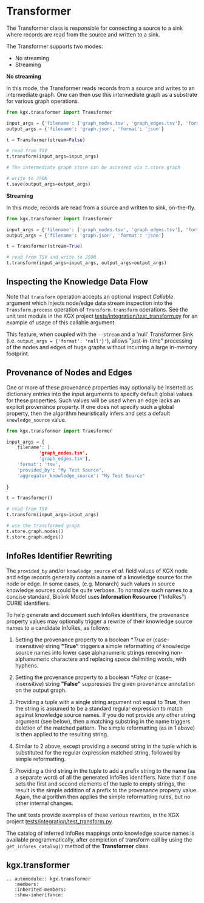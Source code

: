# Transformer

The Transformer class is responsible for connecting a source to a sink where records are
read from the source and written to a sink.

The Transformer supports two modes:
- No streaming
- Streaming

**No streaming**

In this mode, the Transformer reads records from a source and writes to an intermediate graph. One can then use this
intermediate graph as a substrate for various graph operations.


```python
from kgx.transformer import Transformer

input_args = {'filename': ['graph_nodes.tsv', 'graph_edges.tsv'], 'format': 'tsv'}
output_args = {'filename': 'graph.json', 'format': 'json'}

t = Transformer(stream=False)

# read from TSV
t.transform(input_args=input_args)

# The intermediate graph store can be accessed via t.store.graph

# write to JSON
t.save(output_args=output_args)
```

**Streaming**

In this mode, records are read from a source and written to sink, on-the-fly.

```python
from kgx.transformer import Transformer

input_args = {'filename': ['graph_nodes.tsv', 'graph_edges.tsv'], 'format': 'tsv'}
output_args = {'filename': 'graph.json', 'format': 'json'}

t = Transformer(stream=True)

# read from TSV and write to JSON
t.transform(input_args=input_args, output_args=output_args)
```

## Inspecting the Knowledge Data Flow

Note that `transform` operation accepts an optional inspect _Callable_ argument which injects node/edge data stream inspection into the `Transform.process` operation of `Transform.transform` operations.  See the unit  test module in the KGX project [tests/integration/test_transform.py](https://github.com/biolink/kgx/blob/master/tests/integration/test_transform.py) for an example of usage of this callable argument. 

This feature, when coupled with the `--stream` and a 'null' Transformer Sink  (i.e. `output_args = {'format': 'null'}'`), allows "just-in-time" processing of the nodes and edges of huge graphs without incurring a large in-memory footprint.

## Provenance of Nodes and Edges

One or more of these provenance properties may optionally be inserted as dictionary entries into the input arguments to 
specify default global values for these properties. Such values will be used when an edge lacks an explicit provenance 
property. If one does not specify such a global property, then the algorithm heuristically infers and sets a default 
`knowledge_source` value.

```python
from kgx.transformer import Transformer

input_args = {
    filename': [
            'graph_nodes.tsv', 
            'graph_edges.tsv'],
    'format': 'tsv',
    'provided_by': "My Test Source",
    'aggregator_knowledge_source': "My Test Source"
    
}

t = Transformer()

# read from TSV 
t.transform(input_args=input_args)

# use the transformed graph
t.store.graph.nodes()
t.store.graph.edges()
```

## InfoRes Identifier Rewriting

The `provided_by` and/or `knowledge_source` _et al._ field values of KGX node and edge records generally contain a name 
of a knowledge source for the node or edge.  In some cases, (e.g. Monarch)  such values in source knowledge sources 
could be quite verbose. To normalize such names to a concise standard, Biolink Model uses
**Information Resource** ("InfoRes") CURIE identifiers.  

To help generate and document such InfoRes identifiers, the provenance property values may optionally trigger a rewrite 
of their knowledge source names to a candidate InfoRes, as follows:

1. Setting the provenance property to a boolean **True* or (case-insensitive) string **"True"** triggers a simple 
reformatting of knowledge source names into lower case alphanumeric strings removing non-alphanumeric characters 
and replacing space delimiting words, with hyphens.

2. Setting the provenance property  to a boolean **False* or (case-insensitive) string **"False"** suppresses the 
given provenance annotation on the output graph.

3. Providing a tuple with a single string argument not equal to **True**, then the string is assumed to be a standard 
regular expression to match against knowledge source names. If you do not provide any other string
argument (see below), then a matching substring in the name triggers deletion of the matched pattern.  The simple 
reformatting (as in 1 above) is then applied to the resulting string.

4. Similar to 2 above, except providing a second string in the tuple which is substituted for the regular expression 
matched string, followed by simple reformatting.

5. Providing a third string in the tuple to add a prefix string to the name (as a separate word) of all the generated 
InfoRes identifiers.  Note that if one sets the first and second elements of the tuple to empty strings, the result
is the simple addition of a prefix to the provenance property value. Again, the algorithm then applies the simple 
reformatting rules, but no other internal changes.

The unit tests provide examples of these various rewrites, in the KGX project
[tests/integration/test_transform.py](https://github.com/biolink/kgx/blob/master/tests/integration/test_transform.py).

The catalog of inferred InfoRes mappings onto knowledge source names is available programmatically, after completion 
of transform call by using the `get_infores_catalog()` method of the **Transformer** class.

## kgx.transformer


```eval_rst
.. automodule:: kgx.transformer
   :members:
   :inherited-members:
   :show-inheritance:
```
